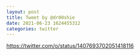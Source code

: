 ```yaml
--- 
layout: post 
title: Tweet by @dr00shie 
date: 2021-06-23 1624455312 
categories: twitter 
--- 
```

https://twitter.com/o/status/1407693702051418116